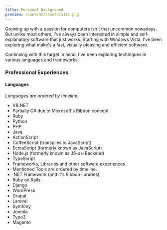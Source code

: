 ```yaml
---
title: Personal Background
preview: /content/assets/1111.png
---
```

Growing up with a passion for computers isn't that uncommon nowadays. But unlike most others, I've always been interested in simple and self-explanatory software that just works. Starting with Windows Vista, I've been exploring what make's a fast, visually pleasing and efficient software.

Continuing with this target in mind, I've been exploring techniques in various languages and frameworks:

### Professional Experiences

#### Languages

_Languages are ordered by timeline._

* VB.NET
* Partially C# due to Microsoft's Ribbon concept
* Ruby
* Python
* PHP
* Java
* ActionScript
* CoffeeScript (transpiles to JavaScript)
* EcmaScript (formerly known as JavaScript)
* Node.js (formerly known as JS-as-Backend)
* TypeScript
* Frameworks, Libraries and other software experiences
* Mentioned Tools are ordered by timeline.
* &dot;NET Framework (and it's Ribbon libraries)
* Ruby on Rails
* Django
* WordPress
* Drupal
* Laravel
* Symfony
* Joomla
* Typo3
* Magento
